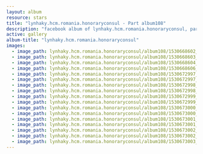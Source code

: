 ```yaml
---
layout: album
resource: stars
title: "lynhaky.hcm.romania.honoraryconsul - Part album108"
description: "facebook album of lynhaky.hcm.romania.honoraryconsul, part album108."
active: gallery
album-title: "lynhaky.hcm.romania.honoraryconsul"
images:
  - image_path: lynhaky.hcm.romania.honoraryconsul/album108/1530668602_dsc02110.jpg
  - image_path: lynhaky.hcm.romania.honoraryconsul/album108/1530668603_dsc02121.jpg
  - image_path: lynhaky.hcm.romania.honoraryconsul/album108/1530668604_dsc02125.jpg
  - image_path: lynhaky.hcm.romania.honoraryconsul/album108/1530668606_dsc02131.jpg
  - image_path: lynhaky.hcm.romania.honoraryconsul/album108/1530672997_imgl0607.jpg
  - image_path: lynhaky.hcm.romania.honoraryconsul/album108/1530672997_imgl0619.jpg
  - image_path: lynhaky.hcm.romania.honoraryconsul/album108/1530672998_imgl0644.jpg
  - image_path: lynhaky.hcm.romania.honoraryconsul/album108/1530672998_imgl0658.jpg
  - image_path: lynhaky.hcm.romania.honoraryconsul/album108/1530672999_imgl0675.jpg
  - image_path: lynhaky.hcm.romania.honoraryconsul/album108/1530672999_imgl0696.jpg
  - image_path: lynhaky.hcm.romania.honoraryconsul/album108/1530673000_imgl0708.jpg
  - image_path: lynhaky.hcm.romania.honoraryconsul/album108/1530673000_imgl0732.jpg
  - image_path: lynhaky.hcm.romania.honoraryconsul/album108/1530673001_imgl0736.jpg
  - image_path: lynhaky.hcm.romania.honoraryconsul/album108/1530673001_imgl0769.jpg
  - image_path: lynhaky.hcm.romania.honoraryconsul/album108/1530673002_imgl0828.jpg
  - image_path: lynhaky.hcm.romania.honoraryconsul/album108/1530673002_imgl0857.jpg
  - image_path: lynhaky.hcm.romania.honoraryconsul/album108/1530673003_imgl0884.jpg
---
```

